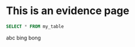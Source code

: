 # This is an evidence page

<LineChart x="x" y="y" data={my_query} />

```sql my_query
SELECT * FROM my_table
```

<Grid cols={2}>
    <BigValue>abc</BigValue>
    <BigValue>
        bing bong
    </BigValue>
</Grid>